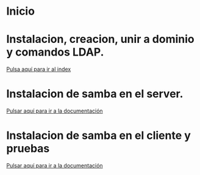 # Inicio

# Instalacion, creacion, unir a dominio y comandos LDAP.

[Pulsa aquí para ir al index](ldap/index.md)

# Instalacion de samba en el server.

[Pulsar aquí para ir a la documentación](samba_installation.md)

# Instalacion de samba en el cliente y pruebas

[Pulsar aquí para ir a la documentación](samba_installation_client.md)
